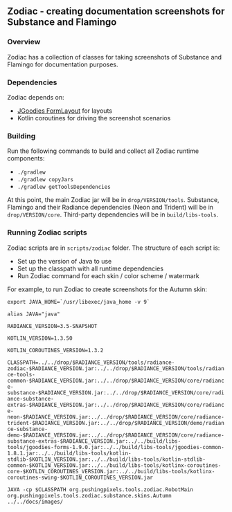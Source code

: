 ## Zodiac - creating documentation screenshots for Substance and Flamingo

### Overview

Zodiac has a collection of classes for taking screenshots of Substance and Flamingo for documentation purposes.

### Dependencies

Zodiac depends on:
* [JGoodies FormLayout](http://www.jgoodies.com/freeware/libraries/forms/) for layouts
* Kotlin coroutines for driving the screenshot scenarios

### Building

Run the following commands to build and collect all Zodiac runtime components:

* `./gradlew`
* `./gradlew copyJars`
* `./gradlew getToolsDependencies`

At this point, the main Zodiac jar will be in `drop/VERSION/tools`. Substance, Flamingo and their Radiance dependencies (Neon and Trident) will be in `drop/VERSION/core`. Third-party dependencies will be in `build/libs-tools`.

### Running Zodiac scripts

Zodiac scripts are in `scripts/zodiac` folder. The structure of each script is:

* Set up the version of Java to use
* Set up the classpath with all runtime dependencies
* Run Zodiac command for each skin / color scheme / watermark

For example, to run Zodiac to create screenshots for the Autumn skin:

``` export JAVA_HOME=`/usr/libexec/java_home -v 9` ```

`alias JAVA="java"`

`RADIANCE_VERSION=3.5-SNAPSHOT`

`KOTLIN_VERSION=1.3.50`

`KOTLIN_COROUTINES_VERSION=1.3.2`

`CLASSPATH=../../drop/$RADIANCE_VERSION/tools/radiance-zodiac-$RADIANCE_VERSION.jar:../../drop/$RADIANCE_VERSION/tools/radiance-tools-common-$RADIANCE_VERSION.jar:../../drop/$RADIANCE_VERSION/core/radiance-substance-$RADIANCE_VERSION.jar:../../drop/$RADIANCE_VERSION/core/radiance-substance-extras-$RADIANCE_VERSION.jar:../../drop/$RADIANCE_VERSION/core/radiance-neon-$RADIANCE_VERSION.jar:../../drop/$RADIANCE_VERSION/core/radiance-trident-$RADIANCE_VERSION.jar:../../drop/$RADIANCE_VERSION/demo/radiance-substance-demo-$RADIANCE_VERSION.jar:../../drop/$RADIANCE_VERSION/core/radiance-substance-extras-$RADIANCE_VERSION.jar:../../build/libs-tools/jgoodies-forms-1.9.0.jar:../../build/libs-tools/jgoodies-common-1.8.1.jar:../../build/libs-tools/kotlin-stdlib-$KOTLIN_VERSION.jar:../../build/libs-tools/kotlin-stdlib-common-$KOTLIN_VERSION.jar:../../build/libs-tools/kotlinx-coroutines-core-$KOTLIN_COROUTINES_VERSION.jar:../../build/libs-tools/kotlinx-coroutines-swing-$KOTLIN_COROUTINES_VERSION.jar`

`JAVA -cp $CLASSPATH org.pushingpixels.tools.zodiac.RobotMain org.pushingpixels.tools.zodiac.substance.skins.Autumn ../../docs/images/`
